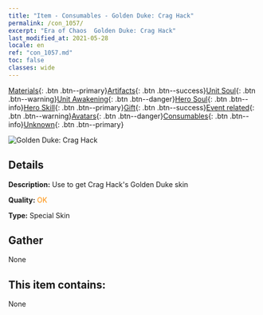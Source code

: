 ```yaml
---
title: "Item - Consumables - Golden Duke: Crag Hack"
permalink: /con_1057/
excerpt: "Era of Chaos  Golden Duke: Crag Hack"
last_modified_at: 2021-05-28
locale: en
ref: "con_1057.md"
toc: false
classes: wide
---
```

 [Materials](/Items/){: .btn .btn--primary}[Artifacts](/Items/Artifacts/){: .btn .btn--success}[Unit Soul](/Items/UnitSoul/){: .btn .btn--warning}[Unit Awakening](/Items/UnitAwakening/){: .btn .btn--danger}[Hero Soul](/Items/HeroSoul/){: .btn .btn--info}[Hero Skill](/Items/HeroSkill/){: .btn .btn--primary}[Gift](/Items/Gift/){: .btn .btn--success}[Event related](/Items/Events/){: .btn .btn--warning}[Avatars](/Items/Avatars/){: .btn .btn--danger}[Consumables](/Items/Consumables/){: .btn .btn--info}[Unknown](/Items/Unknown/){: .btn .btn--primary}

 ![Golden Duke: Crag Hack](/images/h/h_CragHack5.jpg)

## Details
 **Description:** Use to get Crag Hack's Golden Duke skin

 **Quality:** <span style="color: #FF8C00">OK</span>

 **Type:** Special Skin

## Gather

  None

## This item contains:

  None

